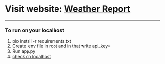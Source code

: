 # Visit website: [Weather Report](https://repoweathers.herokuapp.com/)

---

### To run on your localhost

1. pip install -r requirements.txt
2. Create .env file in root and in that write
   api_key=<your api key>
3. Run app.py
4. [check on localhost](http://localhost:5000/)
